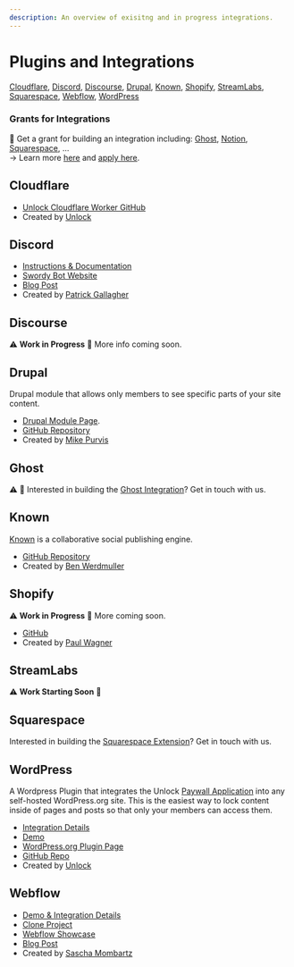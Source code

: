 ```yaml
---
description: An overview of exisitng and in progress integrations.
---
```


# Plugins and Integrations

[Cloudflare](./#cloudflare), [Discord](./#discord), [Discourse](./#discourse), [Drupal](./#drupal), [Known](./#known), [Shopify](./#shopify), [StreamLabs](./#streamlabs), [Squarespace](./#squarespace), [Webflow](./#webflow), [WordPress](./#wordpress)

### Grants for Integrations

👀 Get a grant for building an integration including: [Ghost](https://ghost.org/integrations/custom-integrations/), [Notion](http://developers.notion.com), [Squarespace](https://www.squarespace.com/extensions/home), ...   
→ Learn more [here](../../governance/grants-bounties-and-matchings.md#grants) and [apply here](../../governance/grants-bounties-and-matchings.md#grant-applications).

## Cloudflare

* [Unlock Cloudflare Worker GitHub](https://github.com/unlock-protocol/cloudflare-worker)
* Created by [Unlock](https://github.com/unlock-protocol)

## Discord

* [Instructions & Documentation](discord.md)
* [Swordy Bot Website](https://swordybot.com)
* [Blog Post](https://unlock-protocol.com/blog/swordy-bot-intro)
* Created by [Patrick Gallagher](https://patrickgallagher.dev/)

## Discourse

⚠️ **Work in Progress** 🚧 More info coming soon.

## Drupal

Drupal module that allows only members to see specific parts of your site content.

* [Drupal Module Page](https://www.drupal.org/project/unlock).
* [GitHub Repository](https://github.com/mikedotexe/unlock)
* Created by [Mike Purvis](https://github.com/mikedotexe)

## Ghost

⚠️ 👀 Interested in building the [Ghost Integration](https://ghost.org/integrations/custom-integrations/)? Get in touch with us.

## Known

[Known](%20https://withknown.com/) is a collaborative social publishing engine.

* [GitHub Repository](https://github.com/idno/Unlock)
* Created by [Ben Werdmuller](https://twitter.com/benwerd/)

## Shopify

⚠️ **Work in Progress** 🚧  More coming soon.

* [GitHub](https://github.com/pwagner/unlock-shopify-app)
* Created by [Paul Wagner](https://twitter.com/pswgnr)

## StreamLabs

⚠️ **Work Starting Soon** 🚧

## Squarespace

Interested in building the [Squarespace Extension](https://www.squarespace.com/extensions/home)? Get in touch with us.

## WordPress

A Wordpress Plugin that integrates the Unlock [Paywall Application](../../developers/paywall/) into any self-hosted WordPress.org site. This is the easiest way to lock content inside of pages and posts so that only your members can access them.

* [Integration Details](wordpress-plugin.md)
* [Demo](https://wordpress-demo.unlock-protocol.com/)
* [WordPress.org Plugin Page](https://wordpress.org/plugins/unlock-protocol/)
* [GitHub Repo](https://github.com/unlock-protocol/unlock-wordpress-plugin)
* Created by [Unlock](https://github.com/unlock-protocol)

## Webflow

* [Demo & Integration Details](https://unlock-integration.webflow.io/)
* [Clone Project](https://preview.webflow.com/preview/unlock-integration?utm_medium=preview_link&utm_source=showcase&utm_content=unlock-integration&preview=d2b65d0b804e0767c26e883d94d9ebbb)
* [Webflow Showcase](https://webflow.com/website/Integrating-Unlock)
* [Blog Post](https://unlock-protocol.com/blog/webflow-integration)
* Created by [Sascha Mombartz](https://twitter.com/supermombartz)

